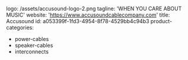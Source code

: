 logo: /assets/accusound-logo-2.png
tagline: 'WHEN YOU CARE ABOUT MUSIC'
website: 'https://www.accusoundcablecompany.com'
title: Accusound
id: a053399f-1fd3-4954-8f78-4529bb4c94b3
product-categories:
  - power-cables
  - speaker-cables
  - interconnects
